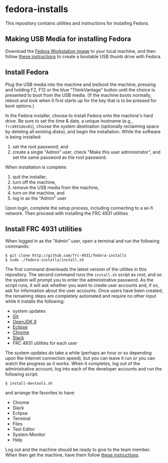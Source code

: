# fedora-installs

This repository contains utilities and instructions for installing Fedora.

## Making USB Media for installing Fedora

Download the [Fedora Workstation image](https://getfedora.org/en/workstation/) to your local machine, and then follow [these instructions](https://access.redhat.com/documentation/en-US/Red_Hat_Enterprise_Linux/7/html/Installation_Guide/sect-making-usb-media.html) to create a bootable USB thumb drive with Fedora.

## Install Fedora

Plug the USB media into the machine and (re)boot the machine, pressing and holding F2, F12 or the blue "ThinkVantage" button until the choice is presented to boot from the USB media. (If the machine boots normally, reboot and look when it first starts up for the key that is to be pressed for boot options.)

In the Fedora installer, choose to install Fedora onto the machine's hard drive. Be sure to set the time & date, a unique hostname (e.g., `frc4931dev01`), choose the system destination (optionally reclaiming space by deleting all existing disks), and begin the installation. While the software is being installed:

1. set the root password; and
1. create a single "Admin" user, check "Make this user administrator", and set the same password as the root password.

When installation is complete:

1. quit the installer,
1. turn off the machine,
1. remove the USB media from the machine,
1. turn on the machine, and 
1. log in as the "Admin" user

Upon login, complete the setup process, including connecting to a wi-fi network. Then proceed with installing the FRC 4931 utilities

## Install FRC 4931 utilities

When logged in as the "Admin" user, open a terminal and run the following commands:

    $ git clone http://github.com/frc-4931/fedora-installs
    $ sudo ./fedora-installs/install.sh

The first command downloads the latest version of the utilites in this repository. The second command runs the `install.sh` script as root, and so the system will prompt you to enter the administrative password. As the script runs, it will ask whether you want to create user accounts and, if so, ask for information about the user accounts. Once users have been created, the remaining steps are completely automated and require no other input while it installs the following:

* system updates
* [Git](https://git-scm.com)
* [OpenJDK 8](http://openjdk.java.net)
* [Eclipse](http://eclipse.org)
* [Chrome](http://google.com/chrome)
* [Slack](http://slack.com)
* FRC 4931 utilities for each user

The system updates do take a while (perhaps an hour or so depending upon the Internet connection speed), but you can leave it run or you can watch the progress as it works. When it completes, log out of the administrative account, log into each of the developer accounts and run the following script:

    $ install-devtools.sh

and arrange the favorites to have:

* Chrome
* Slack
* Eclipse
* Terminal
* Files
* Text Editor
* System Monitor
* Help

Log out and the machine should be ready to give to the team member. When then get the machine, have them follow [these instructions](http://github.com/frc-4931/fedora-installs/utilities/README.md).
